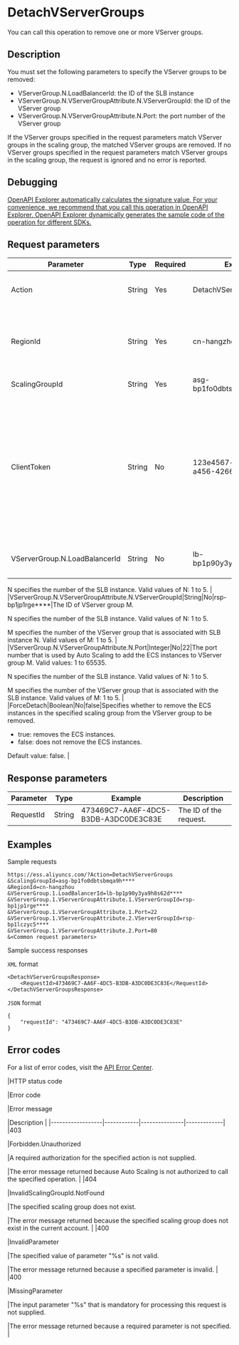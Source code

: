 # DetachVServerGroups

You can call this operation to remove one or more VServer groups.

## Description

You must set the following parameters to specify the VServer groups to be removed:

-   VServerGroup.N.LoadBalancerId: the ID of the SLB instance
-   VServerGroup.N.VServerGroupAttribute.N.VServerGroupId: the ID of the VServer group
-   VServerGroup.N.VServerGroupAttribute.N.Port: the port number of the VServer group

If the VServer groups specified in the request parameters match VServer groups in the scaling group, the matched VServer groups are removed. If no VServer groups specified in the request parameters match VServer groups in the scaling group, the request is ignored and no error is reported.

## Debugging

[OpenAPI Explorer automatically calculates the signature value. For your convenience, we recommend that you call this operation in OpenAPI Explorer. OpenAPI Explorer dynamically generates the sample code of the operation for different SDKs.](https://api.aliyun.com/#product=Ess&api=DetachVServerGroups&type=RPC&version=2014-08-28)

## Request parameters

|Parameter|Type|Required|Example|Description|
|---------|----|--------|-------|-----------|
|Action|String|Yes|DetachVServerGroups|The operation that you want to perform. Set the value to DetachVServerGroups. |
|RegionId|String|Yes|cn-hangzhou|The region ID of the scaling group. Example: cn-hangzhou or cn-shanghai. For more information, see [Regions and zones](~~40654~~). |
|ScalingGroupId|String|Yes|asg-bp1fo0dbtsbmqa9h\*\*\*\*|The ID of the scaling group. |
|ClientToken|String|No|123e4567-e89b-12d3-a456-42665544\*\*\*\*|The client token that is used to ensure the idempotence of the request. You can use the client to generate the value, but you must ensure that it is unique among different requests. The token can only contain ASCII characters and cannot exceed 64 characters in length. For more information, see [How to ensure idempotence](~~25965~~). |
|VServerGroup.N.LoadBalancerId|String|No|lb-bp1p90y3ya9h8s62d\*\*\*\*|The ID of SLB instance N with which the VServer group is associated.

N specifies the number of the SLB instance. Valid values of N: 1 to 5. |
|VServerGroup.N.VServerGroupAttribute.N.VServerGroupId|String|No|rsp-bp1jp1rge\*\*\*\*|The ID of VServer group M.

N specifies the number of the SLB instance. Valid values of N: 1 to 5.

M specifies the number of the VServer group that is associated with SLB instance N. Valid values of M: 1 to 5. |
|VServerGroup.N.VServerGroupAttribute.N.Port|Integer|No|22|The port number that is used by Auto Scaling to add the ECS instances to VServer group M. Valid values: 1 to 65535.

N specifies the number of the SLB instance. Valid values of N: 1 to 5.

M specifies the number of the VServer group that is associated with the SLB instance. Valid values of M: 1 to 5. |
|ForceDetach|Boolean|No|false|Specifies whether to remove the ECS instances in the specified scaling group from the VServer group to be removed.

-   true: removes the ECS instances.
-   false: does not remove the ECS instances.

Default value: false. |

## Response parameters

|Parameter|Type|Example|Description|
|---------|----|-------|-----------|
|RequestId|String|473469C7-AA6F-4DC5-B3DB-A3DC0DE3C83E|The ID of the request. |

## Examples

Sample requests

```
https://ess.aliyuncs.com/?Action=DetachVServerGroups
&ScalingGroupId=asg-bp1fo0dbtsbmqa9h****
&RegionId=cn-hangzhou
&VServerGroup.1.LoadBalancerId=lb-bp1p90y3ya9h8s62d****
&VServerGroup.1.VServerGroupAttribute.1.VServerGroupId=rsp-bp1jp1rge****
&VServerGroup.1.VServerGroupAttribute.1.Port=22
&VServerGroup.1.VServerGroupAttribute.2.VServerGroupId=rsp-bp1lczyc5****
&VServerGroup.1.VServerGroupAttribute.2.Port=80
&<Common request parameters>
```

Sample success responses

`XML` format

```
<DetachVServerGroupsResponse>
    <RequestId>473469C7-AA6F-4DC5-B3DB-A3DC0DE3C83E</RequestId>
</DetachVServerGroupsResponse>
```

`JSON` format

```
{
    "requestId": "473469C7-AA6F-4DC5-B3DB-A3DC0DE3C83E"
}
```

## Error codes

For a list of error codes, visit the [API Error Center](https://error-center.alibabacloud.com/status/product/Ess).

|HTTP status code

|Error code

|Error message

|Description |
|------------------|------------|---------------|-------------|
|403

|Forbidden.Unauthorized

|A required authorization for the specified action is not supplied.

|The error message returned because Auto Scaling is not authorized to call the specified operation. |
|404

|InvalidScalingGroupId.NotFound

|The specified scaling group does not exist.

|The error message returned because the specified scaling group does not exist in the current account. |
|400

|InvalidParameter

|The specified value of parameter "%s" is not valid.

|The error message returned because a specified parameter is invalid. |
|400

|MissingParameter

|The input parameter "%s" that is mandatory for processing this request is not supplied.

|The error message returned because a required parameter is not specified. |

